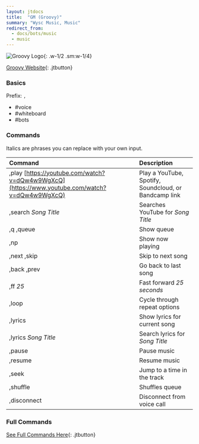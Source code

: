 ```yaml
---
layout: jtdocs
title:  "GM (Groovy)"
summary: "Wysc Music, Music"
redirect_from:
  - docs/bots/music
  - music
---
```


![Groovy Logo](https://groovy.bot/img/logos/rounded.svg){: .w-1/2 .sm:w-1/4}

[Groovy Website](https://groovy.bot/commands){: .jtbutton}

### Basics

Prefix: `,`

* \#voice
* \#whiteboard
* \#bots

### Commands

Italics are phrases you can replace with your own input.

| Command | Description |
| :--- | :--- |
| ,play [https://youtube.com/watch?v=dQw4w9WgXcQ](https://www.youtube.com/watch?v=dQw4w9WgXcQ) | Play a YouTube, Spotify, Soundcloud, or Bandcamp link |
| ,search _Song Title_ | Searches YouTube for _Song Title_ |
| ,q ,queue | Show queue |
| ,np | Show now playing |
| ,next ,skip | Skip to next song |
| ,back ,prev | Go back to last song |
| ,ff _25_ | Fast forward _25 seconds_ |
| ,loop | Cycle through repeat options |
| ,lyrics | Show lyrics for current song |
| ,lyrics _Song Title_ | Search lyrics for _Song Title_ |
| ,pause | Pause music |
| ,resume | Resume music |
| ,seek | Jump to a time in the track |
| ,shuffle | Shuffles queue |
| ,disconnect | Disconnect from voice call |

### Full Commands

[See Full Commands Here](https://groovy.bot/commands){: .jtbutton}
